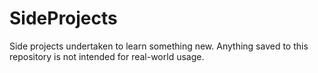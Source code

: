 SideProjects
============

Side projects undertaken to learn something new. Anything saved to this repository is not intended for real-world usage.
